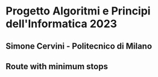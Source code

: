 # Progetto Algoritmi e Principi dell'Informatica 2023

## Simone Cervini - Politecnico di Milano

## Route with minimum stops
